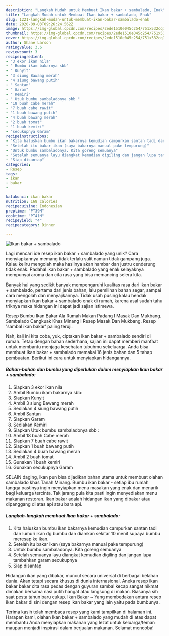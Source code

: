 ```yaml
---
description: "Langkah Mudah untuk Membuat Ikan bakar + sambalado, Enak"
title: "Langkah Mudah untuk Membuat Ikan bakar + sambalado, Enak"
slug: 1221-langkah-mudah-untuk-membuat-ikan-bakar-sambalado-enak
date: 2020-09-03T09:26:24.562Z
image: https://img-global.cpcdn.com/recipes/2ede1510e045c254/751x532cq70/ikan-bakar-sambalado-foto-resep-utama.jpg
thumbnail: https://img-global.cpcdn.com/recipes/2ede1510e045c254/751x532cq70/ikan-bakar-sambalado-foto-resep-utama.jpg
cover: https://img-global.cpcdn.com/recipes/2ede1510e045c254/751x532cq70/ikan-bakar-sambalado-foto-resep-utama.jpg
author: Shane Larson
ratingvalue: 3.6
reviewcount: 3
recipeingredient:
- "3 ekor ikan nila"
- " Bumbu ikam bakarnya sbb"
- " Kunyit"
- "3 siung Bawang merah"
- "4 siung bawang putih"
- " Santan"
- " Garam"
- " Kemiri"
- " Utuk bumbu sambaladonya sbb "
- "18 buah Cabe merah"
- "7 buah cabe rawit"
- "1 buah bawang putih"
- "4 buah bawang merah"
- "2 buah tomat"
- "1 buah kemiri"
- "secukupnya Garam"
recipeinstructions:
- "Kita haluskan bumbu ikan bakarnya kemudian campurkan santan tadi dan lumuri ikan dg bumbu dan diamkan sekitar 10 menit supaya bumbu meresap ke ikan."
- "Setelah itu bakar ikan (saya bakarnya manual pake tempurung)"
- "Untuk bumbu sambaladonya. Kita goreng semuanya"
- "Setelah semuanya layu diangkat kemudian digiling dan jangan lupa tambahkan garam secukupnya"
- "Siap disantap"
categories:
- Resep
tags:
- ikan
- bakar
- 

katakunci: ikan bakar  
nutrition: 168 calories
recipecuisine: Indonesian
preptime: "PT39M"
cooktime: "PT41M"
recipeyield: "4"
recipecategory: Dinner

---
```



![Ikan bakar + sambalado](https://img-global.cpcdn.com/recipes/2ede1510e045c254/751x532cq70/ikan-bakar-sambalado-foto-resep-utama.jpg)

Lagi mencari ide resep ikan bakar + sambalado yang unik? Cara menyiapkannya memang tidak terlalu sulit namun tidak gampang juga. Kalau keliru mengolah maka hasilnya akan hambar dan justru cenderung tidak enak. Padahal ikan bakar + sambalado yang enak selayaknya mempunyai aroma dan cita rasa yang bisa memancing selera kita.

Banyak hal yang sedikit banyak mempengaruhi kualitas rasa dari ikan bakar + sambalado, pertama dari jenis bahan, lalu pemilihan bahan segar, sampai cara mengolah dan menyajikannya. Tidak usah pusing kalau hendak menyiapkan ikan bakar + sambalado enak di rumah, karena asal sudah tahu triknya maka hidangan ini dapat jadi sajian istimewa.

Resep Bumbu Ikan Bakar Ala Rumah Makan Padang I Masak Dan Mukbang. Sambalado Cangkuak Khas Minang I Resep Masak Dan Mukbang. Resep &#39;sambal ikan bakar&#39; paling teruji.


Nah, kali ini kita coba, yuk, ciptakan ikan bakar + sambalado sendiri di rumah. Tetap dengan bahan sederhana, sajian ini dapat memberi manfaat untuk membantu menjaga kesehatan tubuhmu sekeluarga. Anda bisa membuat Ikan bakar + sambalado memakai 16 jenis bahan dan 5 tahap pembuatan. Berikut ini cara untuk menyiapkan hidangannya.

<!--inarticleads1-->

##### Bahan-bahan dan bumbu yang diperlukan dalam menyiapkan Ikan bakar + sambalado:

1. Siapkan 3 ekor ikan nila
1. Ambil  Bumbu ikam bakarnya sbb:
1. Siapkan  Kunyit
1. Ambil 3 siung Bawang merah
1. Sediakan 4 siung bawang putih
1. Ambil  Santan
1. Siapkan  Garam
1. Sediakan  Kemiri
1. Siapkan  Utuk bumbu sambaladonya sbb :
1. Ambil 18 buah Cabe merah
1. Siapkan 7 buah cabe rawit
1. Siapkan 1 buah bawang putih
1. Sediakan 4 buah bawang merah
1. Ambil 2 buah tomat
1. Gunakan 1 buah kemiri
1. Gunakan secukupnya Garam


SELAIN daging, ikan pun bisa dijadikan bahan utama untuk membuat olahan sambalado khas Tanah Minang. Bumbu ikan bakar - setiap ibu rumah tangga pastinya ingin menyiapkan menu masakan yang enak dan menarik bagi keluarga tercinta. Tak jarang pula kita pasti ingin menyediakan menu makanan restoran. Ikan bakar adalah hidangan ikan yang dibakar atau dipanggang di atas api atau bara api. 

<!--inarticleads2-->

##### Langkah-langkah membuat Ikan bakar + sambalado:

1. Kita haluskan bumbu ikan bakarnya kemudian campurkan santan tadi dan lumuri ikan dg bumbu dan diamkan sekitar 10 menit supaya bumbu meresap ke ikan.
1. Setelah itu bakar ikan (saya bakarnya manual pake tempurung)
1. Untuk bumbu sambaladonya. Kita goreng semuanya
1. Setelah semuanya layu diangkat kemudian digiling dan jangan lupa tambahkan garam secukupnya
1. Siap disantap


Hidangan ikan yang dibakar, muncul secara universal di berbagai belahan dunia. Akan tetapi secara khusus di dunia internasional. Aneka resep ikan bakar bakar cita rasa pedas dengan guyuran sambal kecap sangat nikmat dimakan bersama nasi putih hangat atau langsung di makan. Biasanya sih saat pesta tahun baru cukup. Ikan Bakar ~ Yang membedakan antara resep ikan bakar di sini dengan resep ikan bakar yang lain yaitu pada bumbunya. 

Terima kasih telah membaca resep yang kami tampilkan di halaman ini. Harapan kami, olahan Ikan bakar + sambalado yang mudah di atas dapat membantu Anda menyiapkan makanan yang lezat untuk keluarga/teman maupun menjadi inspirasi dalam berjualan makanan. Selamat mencoba!

